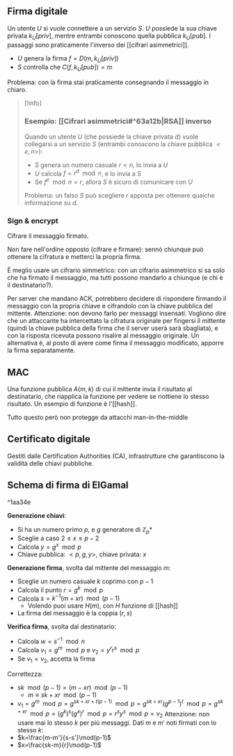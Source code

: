 ## Firma digitale

Un utente $U$ si vuole connettere a un servizio $S$. $U$ possiede la sua chiave privata $k_U[priv]$, mentre entrambi conoscono quella pubblica $k_U[pub]$.
I passaggi sono praticamente l'inverso dei [[cifrari asimmetrici]].
- $U$ genera la firma $f=D(m,k_U[priv])$
- $S$ controlla che $C(f,k_U[pub])=m$

Problema: con la firma stai praticamente consegnando il messaggio in chiaro.

>[!info]
>### Esempio:  [[Cifrari asimmetrici#^63a12b|RSA]] inverso
>
>Quando un utente $U$ (che possiede la chiave privata $d$) vuole collegarsi a un servizio $S$ (entrambi conoscono la chiave pubblica $<e,n>$):
>- $S$ genera un numero casuale $r<n$, lo invia a $U$
>- $U$ calcola $f=r^d\mod n$, e lo invia a S
>- Se $f^e\mod n=r$, allora $S$ è sicuro di comunicare con $U$
>
>Problema: un falso $S$ può scegliere $r$ apposta per ottenere qualche informazione su $d$.

### Sign & encrypt

Cifrare il messaggio firmato.

Non fare nell'ordine opposto (cifrare e firmare): sennò chiunque può ottenere la cifratura e metterci la propria firma.

È meglio usare un cifrario simmetrico: con un cifrario asimmetrico si sa solo che ha firmato il messaggio, ma tutti possono mandarlo a chiunque (e chi è il destinatario?).

Per server che mandano ACK, potrebbero decidere di rispondere firmando il messaggio  con la propria chiave e cifrandolo con la chiave pubblica del mittente. Attenzione: non devono farlo per messaggi insensati.
Vogliono dire che un attaccante ha intercettato la cifratura originale per fingersi il mittente (quindi la chiave pubblica della firma che il server userà sarà sbagliata), e con la risposta ricevuta possono risalire al messaggio originale.
Un alternativa è, al posto di avere come firma il messaggio modificato, apporre la firma separatamente.

## MAC

Una funzione pubblica $A(m,k)$ di cui il mittente invia il risultato al destinatario, che riapplica la funzione per vedere se riottiene lo stesso risultato.
Un esempio di funzione è l'[[hash]].

Tutto questo però non protegge da attacchi man-in-the-middle

## Certificato digitale

Gestiti dalle Certification Authorities (CA), infrastrutture che garantiscono la validità delle chiavi pubbliche.

## Schema di firma di ElGamal

^1aa34e

**Generazione chiavi**:
- Si ha un numero primo $p$, e $g$ generatore di $ℤ_p*$
- Sceglie a caso $2≤x≤p-2$
- Calcola $y=g^x\mod p$
- Chiave pubblica: $<p,g,y>$, chiave privata: $x$

**Generazione firma**, svolta dal mittente del messaggio $m$:
- Sceglie un numero casuale $k$ coprimo con $p-1$
- Calcola il punto $r=g^k\mod p$
- Calcola $s=k^{-1}(m+xr)\mod (p-1)$
	- Volendo puoi usare $H(m)$, con $H$ funzione di [[hash]]
- La firma del messaggio è la coppia $(r,s)$

**Verifica firma**, svolta dal destinatario:
- Calcola $w=s^{-1}\mod n$
- Calcola $v_1=g^m\mod p$ e $v_2=y^rr^s\mod p$
- Se $v_1=v_2$, accetta la firma

Correttezza:
- $sk\mod(p-1)=(m-xr)\mod(p-1)$
	- $m≡sk+xr\mod(p-1)$
- $v_1=g^m\mod p=g^{sk+xr+t(p-1)}\mod p=g^{sk+xr}(g^{p-1})^t\mod p=g^{sk+xr}\mod p=(g^k)^s(g^x)^r\mod p=r^sy^s\mod p=v_2$
Attenzione: non usare mai lo stesso $k$ per più messaggi. Dati $m$ e $m'$ noti firmati con lo stesso $k$:
- $k=\frac{m-m'}{s-s'}\mod(p-1)$
- $x=\frac{sk-m}{r}\mod(p-1)$
